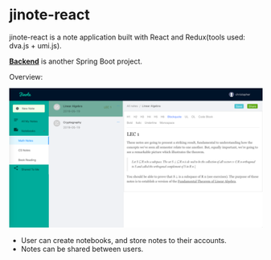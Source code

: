 # jinote-react

jinote-react is a note application built with React and Redux(tools used: dva.js + umi.js).

**[Backend](https://github.com/christopherZhZ/jinote-server)** is another Spring Boot project.

Overview:

![alt text](./screenshots/jinote-demo.png)

- User can create notebooks, and store notes to their accounts.
- Notes can be shared between users.
